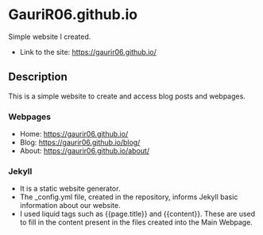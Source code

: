 # GauriR06.github.io
Simple website I created.
* Link to the site: https://gaurir06.github.io/

## Description
This is a simple website to create and access blog posts and webpages.

### Webpages

* Home: https://gaurir06.github.io/
* Blog: https://gaurir06.github.io/blog/
* About: https://gaurir06.github.io/about/

### Jekyll
* It is a static website generator. 
* The _config.yml file, created in the repository, informs Jekyll basic information about our website.
* I used liquid tags such as {{page.title}} and {{content}}. These are used to fill in the content present in the files created into the Main Webpage.
